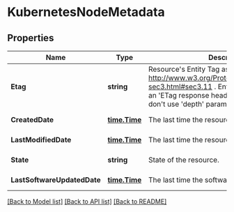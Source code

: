 # KubernetesNodeMetadata

## Properties

Name | Type | Description | Notes
------------ | ------------- | ------------- | -------------
**Etag** | **string** | Resource&#39;s Entity Tag as defined in http://www.w3.org/Protocols/rfc2616/rfc2616-sec3.html#sec3.11 . Entity Tag is also added as an &#39;ETag response header to requests which don&#39;t use &#39;depth&#39; parameter.  | [optional] [readonly] 
**CreatedDate** | [**time.Time**](time.Time.md) | The last time the resource was created | [optional] [readonly] 
**LastModifiedDate** | [**time.Time**](time.Time.md) | The last time the resource has been modified | [optional] [readonly] 
**State** | **string** | State of the resource. | [optional] [readonly] 
**LastSoftwareUpdatedDate** | [**time.Time**](time.Time.md) | The last time the software updated on node. | [optional] [readonly] 

[[Back to Model list]](../README.md#documentation-for-models) [[Back to API list]](../README.md#documentation-for-api-endpoints) [[Back to README]](../README.md)


